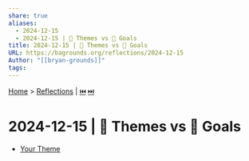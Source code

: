 ```yaml
---
share: true
aliases:
  - 2024-12-15
  - 2024-12-15 | 💭 Themes vs 🎯 Goals
title: 2024-12-15 | 💭 Themes vs 🎯 Goals
URL: https://bagrounds.org/reflections/2024-12-15
Author: "[[bryan-grounds]]"
tags: 
---
```

[Home](../index.md) > [Reflections](./index.md) | [⏮️](./2024-12-14.md) [⏭️](./2024-12-16.md)  
# 2024-12-15 | 💭 Themes vs 🎯 Goals  
- [Your Theme](../videos/your-theme.md)  
